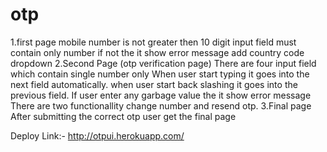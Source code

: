 # otp
1.first page mobile number is not greater then 10 digit input field must contain only number if not the it show error message add country code dropdown 2.Second Page (otp verification page) There are four input field which contain single number only When user start typing it goes into the next field automatically. when user start back slashing it goes into the previous field. If user enter any garbage value the it show error message There are two functionallity change number and resend otp. 3.Final page After submitting the correct otp user get the final page

Deploy Link:- http://otpui.herokuapp.com/

